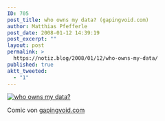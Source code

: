 ```yaml
---
ID: 705
post_title: who owns my data? (gapingvoid.com)
author: Matthias Pfefferle
post_date: 2008-01-12 14:39:19
post_excerpt: ""
layout: post
permalink: >
  https://notiz.blog/2008/01/12/who-owns-my-data/
published: true
aktt_tweeted:
  - "1"
---
```

<a href="http://www.gapingvoid.com/Moveable_Type/archives/004409.html"><img src='http://notiz.blog/wp-content/uploads/2008/01/gapivoid.jpg' alt='who owns my data?' /></a>

Comic von <a href="http://www.gapingvoid.com/Moveable_Type/archives/004409.html">gapingvoid.com</a>